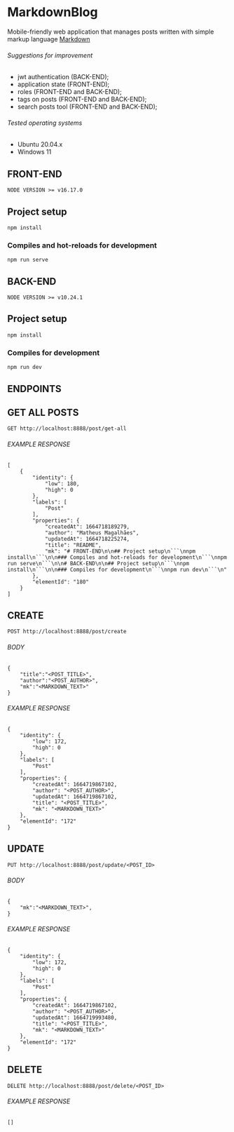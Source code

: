 # MarkdownBlog
Mobile-friendly web application that manages posts written with simple markup language [Markdown](https://www.markdownguide.org)

###### Suggestions for improvement

- jwt authentication (BACK-END);
- application state (FRONT-END);
- roles  (FRONT-END and BACK-END);
- tags on posts (FRONT-END and BACK-END);
- search posts tool (FRONT-END and BACK-END);

###### Tested operating systems

- Ubuntu 20.04.x
- Windows 11

## FRONT-END
`NODE VERSION >= v16.17.0`
## Project setup
```
npm install
```

### Compiles and hot-reloads for development
```
npm run serve
```

## BACK-END
`NODE VERSION >= v10.24.1`
## Project setup
```
npm install
```

### Compiles for development
```
npm run dev
```

## ENDPOINTS

## GET ALL POSTS
`GET http://localhost:8888/post/get-all`

###### EXAMPLE RESPONSE

```
[
	{
		"identity": {
			"low": 180,
			"high": 0
		},
		"labels": [
			"Post"
		],
		"properties": {
			"createdAt": 1664718189279,
			"author": "Matheus Magalhães",
			"updatedAt": 1664718225274,
			"title": "README",
			"mk": "# FRONT-END\n\n## Project setup\n```\nnpm install\n```\n\n### Compiles and hot-reloads for development\n```\nnpm run serve\n```\n\n# BACK-END\n\n## Project setup\n```\nnpm install\n```\n\n### Compiles for development\n```\nnpm run dev\n```\n"
		},
		"elementId": "180"
	}
]
```

## CREATE
`POST http://localhost:8888/post/create`

###### BODY

```
{
    "title":"<POST_TITLE>",
    "author":"<POST_AUTHOR>",
    "mk":"<MARKDOWN_TEXT>"
}
```

###### EXAMPLE RESPONSE
```
{
	"identity": {
		"low": 172,
		"high": 0
	},
	"labels": [
		"Post"
	],
	"properties": {
		"createdAt": 1664719867102,
		"author": "<POST_AUTHOR>",
		"updatedAt": 1664719867102,
		"title": "<POST_TITLE>",
		"mk": "<MARKDOWN_TEXT>"
	},
	"elementId": "172"
}
```

## UPDATE
`PUT http://localhost:8888/post/update/<POST_ID>`

###### BODY

```
{
    "mk":"<MARKDOWN_TEXT>",
}
```

###### EXAMPLE RESPONSE
```
{
	"identity": {
		"low": 172,
		"high": 0
	},
	"labels": [
		"Post"
	],
	"properties": {
		"createdAt": 1664719867102,
		"author": "<POST_AUTHOR>",
		"updatedAt": 1664719993480,
		"title": "<POST_TITLE>",
		"mk": "<MARKDOWN_TEXT>"
	},
	"elementId": "172"
}
```

## DELETE
`DELETE http://localhost:8888/post/delete/<POST_ID>`

###### EXAMPLE RESPONSE

```
[]
```






